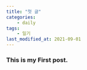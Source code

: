 ```yaml
---
title: "첫 글"
categories:
    - daily
tags:
    - 일기
last_modified_at: 2021-09-01
---
```



### This is my First post.

